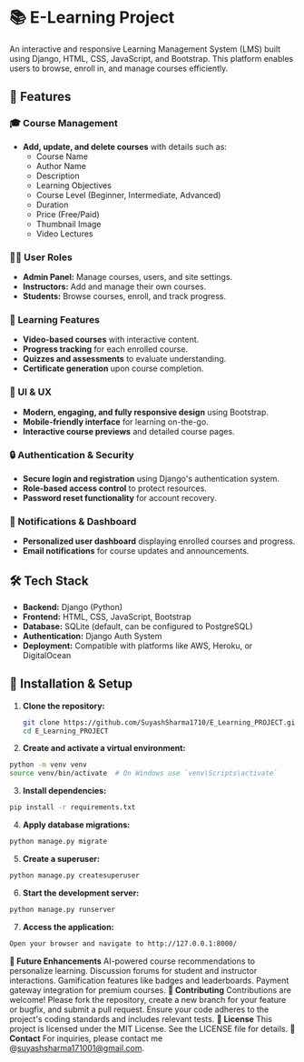 # 📚 E-Learning Project

An interactive and responsive Learning Management System (LMS) built using Django, HTML, CSS, JavaScript, and Bootstrap. This platform enables users to browse, enroll in, and manage courses efficiently.

## 🚀 Features

### 🎓 Course Management
- **Add, update, and delete courses** with details such as:
  - Course Name
  - Author Name
  - Description
  - Learning Objectives
  - Course Level (Beginner, Intermediate, Advanced)
  - Duration
  - Price (Free/Paid)
  - Thumbnail Image
  - Video Lectures

### 👨‍🏫 User Roles
- **Admin Panel:** Manage courses, users, and site settings.
- **Instructors:** Add and manage their own courses.
- **Students:** Browse courses, enroll, and track progress.

### 📖 Learning Features
- **Video-based courses** with interactive content.
- **Progress tracking** for each enrolled course.
- **Quizzes and assessments** to evaluate understanding.
- **Certificate generation** upon course completion.

### 🎨 UI & UX
- **Modern, engaging, and fully responsive design** using Bootstrap.
- **Mobile-friendly interface** for learning on-the-go.
- **Interactive course previews** and detailed course pages.

### 🔒 Authentication & Security
- **Secure login and registration** using Django's authentication system.
- **Role-based access control** to protect resources.
- **Password reset functionality** for account recovery.

### 🔔 Notifications & Dashboard
- **Personalized user dashboard** displaying enrolled courses and progress.
- **Email notifications** for course updates and announcements.

## 🛠️ Tech Stack
- **Backend:** Django (Python)
- **Frontend:** HTML, CSS, JavaScript, Bootstrap
- **Database:** SQLite (default, can be configured to PostgreSQL)
- **Authentication:** Django Auth System
- **Deployment:** Compatible with platforms like AWS, Heroku, or DigitalOcean

## 📂 Installation & Setup

1. **Clone the repository:**
   ```Bash
   git clone https://github.com/SuyashSharma1710/E_Learning_PROJECT.git
   cd E_Learning_PROJECT
   ```
2. **Create and activate a virtual environment:**
```bash
python -m venv venv
source venv/bin/activate  # On Windows use `venv\Scripts\activate`
```
3. **Install dependencies:**
```bash
pip install -r requirements.txt
```
4. **Apply database migrations:**
```bash
python manage.py migrate
```
5. **Create a superuser:**
```bash
python manage.py createsuperuser
```
6. **Start the development server:**
```bash
python manage.py runserver
```
7. **Access the application:**
```bash
Open your browser and navigate to http://127.0.0.1:8000/
```
**🎯 Future Enhancements**
AI-powered course recommendations to personalize learning.
Discussion forums for student and instructor interactions.
Gamification features like badges and leaderboards.
Payment gateway integration for premium courses.
**🤝 Contributing**
Contributions are welcome! Please fork the repository, create a new branch for your feature or bugfix, and submit a pull request. Ensure your code adheres to the project's coding standards and includes relevant tests.
**📜 License**
This project is licensed under the MIT License. See the LICENSE file for details.
**📧 Contact**
For inquiries, please contact me @suyashsharma171001@gmail.com.

